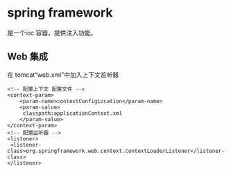 # spring framework
是一个ioc 容器，提供注入功能。

## Web 集成
在 tomcat“web.xml”中加入上下文监听器
```
<!-- 配置上下文 配置文件 -->
<context-param>  
	<param-name>contextConfigLocation</param-name>  
 	<param-value>  
     classpath:applicationContext.xml  
	</param-value>  
</context-param>
<!-- 配置监听器 -->
<listener>    
 <listener-class>org.springframework.web.context.ContextLoaderListener</listener-class>   
</listener>
```
